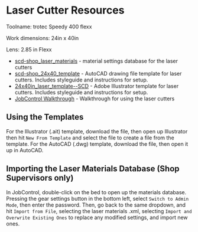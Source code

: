 # Laser Cutter Resources

Toolname: trotec Speedy 400 flexx

Work dimensions: 24in x 40in

Lens: 2.85 in Flexx

-  [scd-shop_laser_materials](scd-shop_laser_materials.xml) - material settings database for the laser cutters 
-  [scd-shop_24x40_template](scd-shop_24x40_template.dwg) - AutoCAD drawing file template for laser cutters. Includes styleguide and instructions for setup.
-  [24x40in_laser_template--SCD](24x40in_laser_template--SCD.ait) - Adobe Illustrator template for laser cutters. Includes styleguide and instructions for setup.
-  [JobControl Walkthrough](JobControl%20Walkthrough.md) - Walkthrough for using the laser cutters

## Using the Templates
For the Illustrator (.ait) template, download the file, then open up Illustrator then hit `New From Template` and select the file to create a file from the template. For the AutoCAD (.dwg) template, download the file, then open it up in AutoCAD.

## Importing the Laser Materials Database (Shop Supervisors only)
In JobControl, double-click on the bed to open up the materials database. Pressing the gear settings button in the bottom left, select `Switch to Admin Mode`, then enter the password. Then, go back to the same dropdown, and hit `Import from File`, selecting the laser materials .xml, selecting `Import and Overwrite Existing Ones` to replace any modified settings, and import new ones. 
